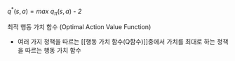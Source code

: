 $q^*(s,a) = max \ q_\pi(s,a)$ - *2*

최적 행동 가치 함수 (Optimal Action Value Function)
- 여러 가지 정책을 따르는 [[행동 가치 함수(Q함수)]]중에서 가치를 최대로 하는 정책을 따르는 행동 가치 함수

